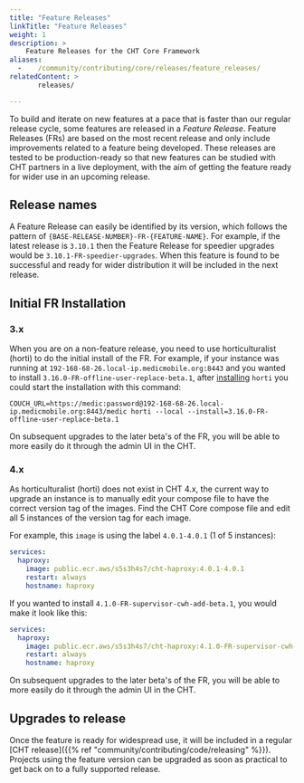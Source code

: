 ```yaml
---
title: "Feature Releases"
linkTitle: "Feature Releases"
weight: 1
description: >
    Feature Releases for the CHT Core Framework
aliases:
  -    /community/contributing/core/releases/feature_releases/
relatedContent: >
       releases/

---
```


To build and iterate on new features at a pace that is faster than our regular release cycle, some features are released in a _Feature Release_. Feature Releases (FRs) are based on the most recent release and only include improvements related to a feature being developed. These releases are tested to be production-ready so that new features can be studied with CHT partners in a live deployment, with the aim of getting the feature ready for wider use in an upcoming release.

## Release names

A Feature Release can easily be identified by its version, which follows the pattern of `{BASE-RELEASE-NUMBER}-FR-{FEATURE-NAME}`. For example, if the latest release is `3.10.1` then the Feature Release for speedier upgrades would be `3.10.1-FR-speedier-upgrades`. When this feature is found to be successful and ready for wider distribution it will be included in the next release.


## Initial FR Installation

### 3.x
When you are on a non-feature release, you need to use horticulturalist (horti) to do the initial install of the FR.  For example, if your instance was running at `192-168-68-26.local-ip.medicmobile.org:8443` and you wanted to install `3.16.0-FR-offline-user-replace-beta.1`, after [installing](https://github.com/medic/horticulturalist#usage) `horti` you could start the installation with this command:

```
COUCH_URL=https://medic:password@192-168-68-26.local-ip.medicmobile.org:8443/medic horti --local --install=3.16.0-FR-offline-user-replace-beta.1
```

On subsequent upgrades to the later beta's of the FR, you will be able to more easily do it through the admin UI in the CHT.

### 4.x

As horticulturalist (horti) does not exist in CHT 4.x, the current way to upgrade an instance is to manually edit your compose file to have the correct version tag of the images. Find the CHT Core compose file and edit all 5 instances of the version tag for each image.

For example, this `image` is using the label `4.0.1-4.0.1` (1 of 5 instances):

```yaml
services:
  haproxy:
    image: public.ecr.aws/s5s3h4s7/cht-haproxy:4.0.1-4.0.1
    restart: always
    hostname: haproxy
```

If you wanted to install `4.1.0-FR-supervisor-cwh-add-beta.1`, you would make it look like this:

```yaml
services:
  haproxy:
    image: public.ecr.aws/s5s3h4s7/cht-haproxy:4.1.0-FR-supervisor-cwh-add-beta.1
    restart: always
    hostname: haproxy
```

On subsequent upgrades to the later beta's of the FR, you will be able to more easily do it through the admin UI in the CHT.

## Upgrades to release

Once the feature is ready for widespread use, it will be included in a regular [CHT release]({{% ref "community/contributing/code/releasing" %}}). Projects using the feature version can be upgraded as soon as practical to get back on to a fully supported release.

